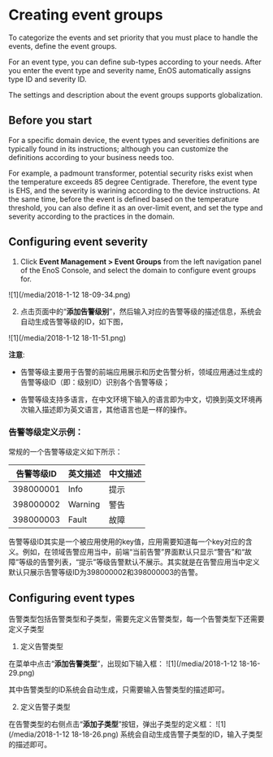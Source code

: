 # Creating event groups

To categorize the events and set priority that you must place to handle the events, define the event groups.

For an event type, you can define sub-types according to your needs. After you enter the event type and severity name, EnOS automatically assigns type ID and severity ID.

The settings and description about the event groups supports globalization.

## Before you start

For a specific domain device, the event types and severities definitions are typically found in its instructions; although you can customize the definitions according to your business needs too.

For example, a padmount transformer, potential security risks exist when the temperature exceeds 85 degree Centigrade. Therefore, the event type is EHS, and the severity is warining according to the device instructions. At the same time, before the event is defined based on the temperature threshold, you can also define it as an over-limit event, and set the type and severity according to the practices in the domain.

## Configuring event severity

1. Click **Event Management > Event Groups** from the left navigation panel of the EnoS Console, and select the domain to configure event groups for.

  ![1](/media/2018-1-12 18-09-34.png)

2. 点击页面中的“**添加告警级别**”，然后输入对应的告警等级的描述信息，系统会自动生成告警等级的ID，如下图，

  ![1](/media/2018-1-12 18-11-51.png)

**注意**:

- 告警等级主要用于告警的前端应用展示和历史告警分析，领域应用通过生成的告警等级ID（即：级别ID）识别各个告警等级；

- 告警等级支持多语言，在中文环境下输入的语言即为中文，切换到英文环境再次输入描述即为英文语言，其他语言也是一样的操作。

### 告警等级定义示例：

常规的一个告警等级定义如下所示：

| 告警等级ID | 英文描述 | 中文描述 |
| ---------- | -------- | -------- |
| 398000001  | Info     | 提示     |
| 398000002  | Warning  | 警告     |
| 398000003  | Fault    | 故障     |

告警等级ID其实是一个被应用使用的key值，应用需要知道每一个key对应的含义。例如，在领域告警应用当中，前端“当前告警”界面默认只显示“警告”和“故障”等级的告警列表，“提示”等级告警默认不展示。其实就是在告警应用当中定义默认只展示告警等级ID为398000002和398000003的告警。

## Configuring event types

告警类型包括告警类型和子类型，需要先定义告警类型，每一个告警类型下还需要定义子类型

1. 定义告警类型

在菜单中点击“**添加告警类型**”，出现如下输入框：
  ![1](/media/2018-1-12 18-16-29.png)

其中告警类型的ID系统会自动生成，只需要输入告警类型的描述即可。

2. 定义告警子类型

在告警类型的右侧点击“**添加子类型**”按钮，弹出子类型的定义框：
  ![1](/media/2018-1-12 18-18-26.png)
系统会自动生成告警子类型的ID，输入子类型的描述即可。
